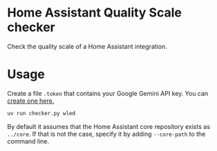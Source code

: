 # Home Assistant Quality Scale checker

Check the quality scale of a Home Assistant integration.

# Usage

Create a file `.token` that contains your Google Gemini API key. You can [create one here.](https://aistudio.google.com/apikey)

```bash
uv run checker.py wled
```

By default it assumes that the Home Assistant core repository exists as `../core`. If that is not the case, specify it by adding `--core-path` to the command line.
